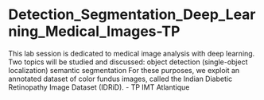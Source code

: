 # Detection_Segmentation_Deep_Learning_Medical_Images-TP
This lab session is dedicated to medical image analysis with deep learning. Two topics will be studied and discussed:  object detection (single-object localization) semantic segmentation For these purposes, we exploit an annotated dataset of color fundus images, called the Indian Diabetic Retinopathy Image Dataset (IDRiD). - TP IMT Atlantique
